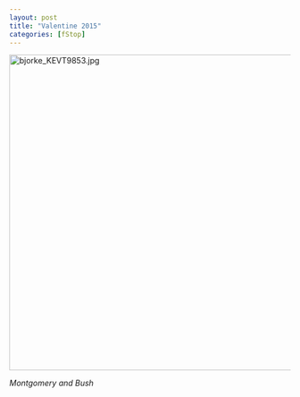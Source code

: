 ```yaml
---
layout: post
title: "Valentine 2015"
categories: [fStop]
---
```

<img alt="bjorke_KEVT9853.jpg" src="http://www.botzilla.com/blog/archives/pix2015/bjorke_KEVT9853.jpg" width="848" height="565" border="0" />

<i>Montgomery and Bush</i>

<!--more-->

